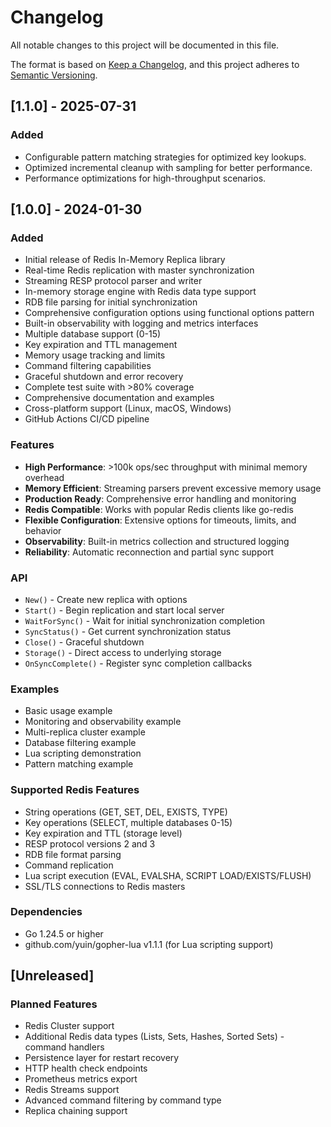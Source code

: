 # Changelog

All notable changes to this project will be documented in this file.

The format is based on [Keep a Changelog](https://keepachangelog.com/en/1.0.0/),
and this project adheres to [Semantic Versioning](https://semver.org/spec/v2.0.0.html).

## [1.1.0] - 2025-07-31

### Added
- Configurable pattern matching strategies for optimized key lookups.
- Optimized incremental cleanup with sampling for better performance.
- Performance optimizations for high-throughput scenarios.

## [1.0.0] - 2024-01-30

### Added
- Initial release of Redis In-Memory Replica library
- Real-time Redis replication with master synchronization
- Streaming RESP protocol parser and writer
- In-memory storage engine with Redis data type support
- RDB file parsing for initial synchronization
- Comprehensive configuration options using functional options pattern
- Built-in observability with logging and metrics interfaces
- Multiple database support (0-15)
- Key expiration and TTL management
- Memory usage tracking and limits
- Command filtering capabilities
- Graceful shutdown and error recovery
- Complete test suite with >80% coverage
- Comprehensive documentation and examples
- Cross-platform support (Linux, macOS, Windows)
- GitHub Actions CI/CD pipeline

### Features
- **High Performance**: >100k ops/sec throughput with minimal memory overhead
- **Memory Efficient**: Streaming parsers prevent excessive memory usage
- **Production Ready**: Comprehensive error handling and monitoring
- **Redis Compatible**: Works with popular Redis clients like go-redis
- **Flexible Configuration**: Extensive options for timeouts, limits, and behavior
- **Observability**: Built-in metrics collection and structured logging
- **Reliability**: Automatic reconnection and partial sync support

### API
- `New()` - Create new replica with options
- `Start()` - Begin replication and start local server
- `WaitForSync()` - Wait for initial synchronization completion
- `SyncStatus()` - Get current synchronization status
- `Close()` - Graceful shutdown
- `Storage()` - Direct access to underlying storage
- `OnSyncComplete()` - Register sync completion callbacks

### Examples
- Basic usage example
- Monitoring and observability example  
- Multi-replica cluster example
- Database filtering example
- Lua scripting demonstration
- Pattern matching example

### Supported Redis Features
- String operations (GET, SET, DEL, EXISTS, TYPE)
- Key operations (SELECT, multiple databases 0-15)
- Key expiration and TTL (storage level)
- RESP protocol versions 2 and 3
- RDB file format parsing
- Command replication
- Lua script execution (EVAL, EVALSHA, SCRIPT LOAD/EXISTS/FLUSH)
- SSL/TLS connections to Redis masters

### Dependencies
- Go 1.24.5 or higher
- github.com/yuin/gopher-lua v1.1.1 (for Lua scripting support)

## [Unreleased]

### Planned Features
- Redis Cluster support
- Additional Redis data types (Lists, Sets, Hashes, Sorted Sets) - command handlers
- Persistence layer for restart recovery
- HTTP health check endpoints
- Prometheus metrics export
- Redis Streams support
- Advanced command filtering by command type
- Replica chaining support
